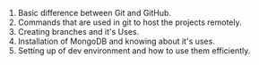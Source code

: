 
1. Basic difference between Git and GitHub.
2. Commands that are used in git to host the projects remotely.
3. Creating branches and it's Uses.
4. Installation of MongoDB and knowing about it's uses.
5. Setting up of dev environment and how to use them efficiently.